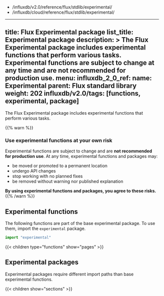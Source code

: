 - /influxdb/v2.0/reference/flux/stdlib/experimental/
- /influxdb/cloud/reference/flux/stdlib/experimental/
---
title: Flux Experimental package
list_title: Experimental package
description: >
  The Flux Experimental package includes experimental functions that perform various tasks.
  Experimental functions are subject to change at any time and are not recommended for production use.
menu:
  influxdb_2_0_ref:
    name: Experimental
    parent: Flux standard library
weight: 202
influxdb/v2.0/tags: [functions, experimental, package]
---

The Flux Experimental package includes experimental functions that perform various tasks.

{{% warn %}}
### Use experimental functions at your own risk
Experimental functions are subject to change and are **not recommended for production use**.
At any time, experimental functions and packages may:

- be moved or promoted to a permanent location
- undergo API changes
- stop working with no planned fixes
- be removed without warning nor published explanation

**By using experimental functions and packages, you agree to these risks.**
{{% /warn %}}

## Experimental functions
The following functions are part of the base experimental package.
To use them, import the `experimental` package.

```js
import "experimental"
```

{{< children type="functions" show="pages" >}}

## Experimental packages
Experimental packages require different import paths than base experimental functions.

{{< children show="sections" >}}
